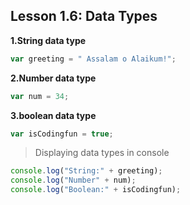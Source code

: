## Lesson 1.6: Data Types
 **1.String data type**
```javascript
var greeting = " Assalam o Alaikum!";
```
 **2.Number data type**
```javascript
var num = 34;
```
 **3.boolean data type**
```javascript
var isCodingfun = true;
```
> Displaying data types in console
```javascript
console.log("String:" + greeting);
console.log("Number" + num);
console.log("Boolean:" + isCodingfun);
```